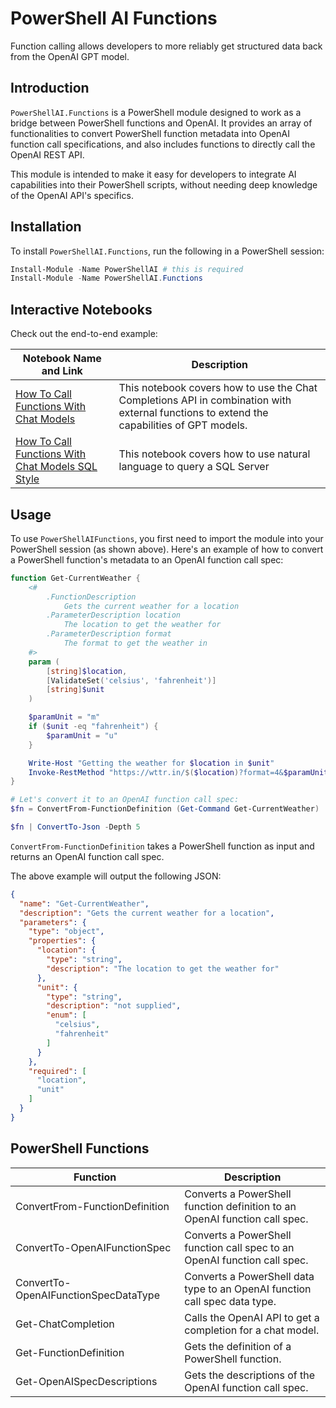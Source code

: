 # PowerShell AI Functions

Function calling allows developers to more reliably get structured data back from the OpenAI GPT model.

## Introduction

`PowerShellAI.Functions` is a PowerShell module designed to work as a bridge between PowerShell functions and OpenAI. It provides an array of functionalities to convert PowerShell function metadata into OpenAI function call specifications, and also includes functions to directly call the OpenAI REST API.

This module is intended to make it easy for developers to integrate AI capabilities into their PowerShell scripts, without needing deep knowledge of the OpenAI API's specifics.

## Installation

To install `PowerShellAI.Functions`, run the following in a PowerShell session:

```powershell
Install-Module -Name PowerShellAI # this is required
Install-Module -Name PowerShellAI.Functions
```

## Interactive Notebooks

Check out the end-to-end example:

| Notebook Name and Link | Description |
| --- | --- |
| [How To Call Functions With Chat Models](Notebooks/How-To-Call-Functions-With-Chat-Models.ipynb)| This notebook covers how to use the Chat Completions API in combination with external functions to extend the capabilities of GPT models. |
| [How To Call Functions With Chat Models SQL Style](Notebooks/How-To-Call-Functions-With-Chat-Models-SQL-Style.ipynb)| This notebook covers how to use natural language to query a SQL Server |

## Usage

To use `PowerShellAIFunctions`, you first need to import the module into your PowerShell session (as shown above). Here's an example of how to convert a PowerShell function's metadata to an OpenAI function call spec:

```powershell
function Get-CurrentWeather {
    <#
        .FunctionDescription
            Gets the current weather for a location
        .ParameterDescription location
            The location to get the weather for
        .ParameterDescription format
            The format to get the weather in
    #>
    param (
        [string]$location,
        [ValidateSet('celsius', 'fahrenheit')]
        [string]$unit
    )

    $paramUnit = "m"
    if ($unit -eq "fahrenheit") {
        $paramUnit = "u"
    }

    Write-Host "Getting the weather for $location in $unit"
    Invoke-RestMethod "https://wttr.in/$($location)?format=4&$paramUnit"
}

# Let's convert it to an OpenAI function call spec:
$fn = ConvertFrom-FunctionDefinition (Get-Command Get-CurrentWeather)

$fn | ConvertTo-Json -Depth 5
```

`ConvertFrom-FunctionDefinition` takes a PowerShell function  as input and returns an OpenAI function call spec. 

The above example will output the following JSON:

```json
{
  "name": "Get-CurrentWeather",
  "description": "Gets the current weather for a location",
  "parameters": {
    "type": "object",
    "properties": {
      "location": {
        "type": "string",
        "description": "The location to get the weather for"
      },
      "unit": {
        "type": "string",
        "description": "not supplied",
        "enum": [
          "celsius",
          "fahrenheit"
        ]
      }
    },
    "required": [
      "location",
      "unit"
    ]
  }
}
```

## PowerShell Functions

| Function | Description |
| --- | --- |
| ConvertFrom-FunctionDefinition | Converts a PowerShell function definition to an OpenAI function call spec. |
| ConvertTo-OpenAIFunctionSpec | Converts a PowerShell function call spec to an OpenAI function call spec. |
| ConvertTo-OpenAIFunctionSpecDataType | Converts a PowerShell data type to an OpenAI function call spec data type. |
| Get-ChatCompletion | Calls the OpenAI API to get a completion for a chat model. |
| Get-FunctionDefinition | Gets the definition of a PowerShell function. |
| Get-OpenAISpecDescriptions | Gets the descriptions of the OpenAI function call spec. |